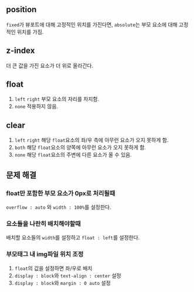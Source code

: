 ## position

`fixed`가 뷰포트에 대해 고정적인 위치를 가진다면, `absolute`는 부모 요소에 대해 고정적인 위치를 가짐.

## z-index

더 큰 값을 가진 요소가 더 위로 올라간다.

## float

1. `left` `right` 부모 요소의 자리를 차지함.
2. `none` 적용하지 않음.

## clear

1. `left` `right` 해당 `float`요소의 좌/우 측에 아무런 요소가 오지 못하게 함.
2. `both` 해당 `float`요소의 양쪽에 아무런 요소가 오지 못하게 함.
3. `none` 해당 `float`요소의 주변에 다른 요소가 올 수 있음.

## 문제 해결

### float만 포함한 부모 요소가 0px로 처리될때

`overflow : auto` 와 `width : 100%`를 설정한다.

### 요소들을 나란히 배치해야할때

배치할 요소들의 `width`를 설정하고 `float : left`를 설정한다.

### 부모태그 내 img파일 위치 조정

1. `float`의 값을 설정하면 좌/우로 배치
2. `display : block`와 `text-align : center` 설정
3. `display : block`와 `margin : 0 auto` 설정
   

